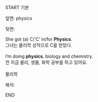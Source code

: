 START
기본

앞면:
physics


뒷면:
<div>She got (a) C/‘C’ in/for <strong>Physics</strong>. </div>그녀는 물리학 성적으로 C를 받았다.<br><br><div>I’m doing <strong>physics</strong>, biology and chemistry. </div><div><div>전 지금 물리, 생물, 화학 공부를 하고 있어요.</div></div><br>물리학<br>


해석:

END
